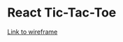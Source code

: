 # React Tic-Tac-Toe

[Link to wireframe](https://whimsical.com/react-tic-tac-toe-TEGQgMsVeH6GZj3bWyDd1J)